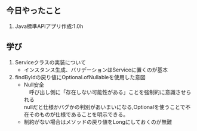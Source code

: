 ## 今日やったこと
1. Java標準APIアプリ作成:1.0h  

## 学び  
1. Serviceクラスの実装について
   - インスタンス生成、バリデーションはServiceに置くのが基本
2. findByIdの戻り値にOptional.ofNullableを使用した意図
   - Null安全  
   　呼び出し側に「存在しない可能性がある」ことを強制的に意識させられる  
     nullだと仕様かバグかの判別があいまいになる,Optionalを使うことで不在そのものが仕様であることを明示できる。
   - 制約がない場合はメソッドの戻り値をLongにしておくのが無難
